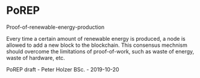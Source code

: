 # PoREP
Proof-of-renewable-energy-production

Every time a certain amount of renewable energy is produced, a node is allowed to add a new block to the blockchain. This consensus mechnism should overcome the limitations of proof-of-work, such as waste of energy, waste of hardware, etc.

PoREP draft - Peter Holzer BSc. - 2019-10-20
